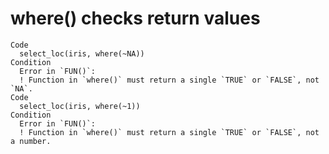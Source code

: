 # where() checks return values

    Code
      select_loc(iris, where(~NA))
    Condition
      Error in `FUN()`:
      ! Function in `where()` must return a single `TRUE` or `FALSE`, not `NA`.
    Code
      select_loc(iris, where(~1))
    Condition
      Error in `FUN()`:
      ! Function in `where()` must return a single `TRUE` or `FALSE`, not a number.

